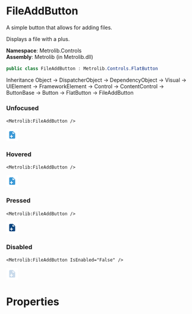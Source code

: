 # FileAddButton  

A simple button that allows for adding files.

Displays a file with a plus.

**Namespace**: Metrolib.Controls  
**Assembly**: Metrolib (in Metrolib.dll)  

```C#
public class FileAddButton : Metrolib.Controls.FlatButton
```

Inheritance Object -> DispatcherObject -> DependencyObject -> Visual -> UIElement -> FrameworkElement -> Control -> ContentControl -> ButtonBase -> Button -> FlatButton -> FileAddButton
### Unfocused

```xaml
<Metrolib:FileAddButton />

```
![Image of FileAddButton, Unfocused](Unfocused.png)

### Hovered

```xaml
<Metrolib:FileAddButton />

```
![Image of FileAddButton, Hovered](Hovered.png)

### Pressed

```xaml
<Metrolib:FileAddButton />

```
![Image of FileAddButton, Pressed](Pressed.png)

### Disabled

```xaml
<Metrolib:FileAddButton IsEnabled="False" />

```
![Image of FileAddButton, Disabled](Disabled.png)

# Properties  

